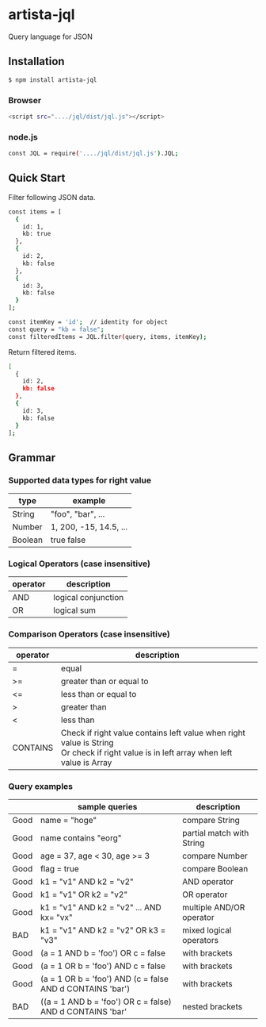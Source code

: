 # artista-jql

Query language for JSON


## Installation
```sh
$ npm install artista-jql
```

### Browser
```sh
<script src="..../jql/dist/jql.js"></script>
```

### node.js
```sh
const JQL = require('..../jql/dist/jql.js').JQL;
```

## Quick Start

Filter following JSON data.

```sh
const items = [
  {
    id: 1,
    kb: true
  },
  {
    id: 2,
    kb: false
  },
  {
    id: 3,
    kb: false
  }
];

const itemKey = 'id';  // identity for object
const query = "kb = false";
const filteredItems = JQL.filter(query, items, itemKey);
```

Return filtered items.

```sh
[
  {
    id: 2,
    kb: false
  },
  {
    id: 3,
    kb: false
  }
];
```


## Grammar

### Supported data types for right value

| type    | example     |
| ---     | ---         |
| String  | "foo", "bar", ... |
| Number | 1, 200, -15, 14.5, ...       |
| Boolean | true false  |

### Logical Operators (case insensitive)

| operator | description         |
| ---      | ---                 |
| AND      | logical conjunction |
| OR       | logical sum         |


### Comparison Operators (case insensitive)

| operator | description                                                                                                                              |
| ---      | ---                                                                                                                                      |
| =        | equal                                                                                                                                    |
| >=       | greater than or equal to                                                                                                                 |
| <=       | less than or equal to                                                                                                                    |
| >        | greater than                                                                                                                             |
| <        | less than                                                                                                                                |
| CONTAINS | Check if right value contains left value when right value is String<br>Or check if right value is in left array when left value is Array |


### Query examples

|      | sample queries                                            | description               |
|------|-----------------------------------------------------------|---------------------------|
| Good | name = "hoge"                                             | compare String            |
| Good | name contains "eorg"                                      | partial match with String |
| Good | age = 37, age < 30, age >= 3                              | compare Number            |
| Good | flag = true                                               | compare Boolean           |
| Good | k1 = "v1" AND k2 = "v2"                                   | AND operator              |
| Good | k1 = "v1" OR k2 = "v2"                                    | OR operator               |
| Good | k1 = "v1" AND k2 = "v2" ... AND kx= "vx"                  | multiple AND/OR operator  |
| BAD  | k1 = "v1" AND k2 = "v2" OR k3 = "v3"                      | mixed logical operators   |
| Good | (a = 1 AND b = 'foo') OR c = false                        | with brackets             |
| Good | (a = 1 OR b = 'foo') AND c = false                        | with brackets             |
| Good | (a = 1 OR b = 'foo') AND (c = false AND d CONTAINS 'bar') | with brackets             |
| BAD  | ((a = 1 AND b = 'foo') OR c = false) AND d CONTAINS 'bar' | nested brackets           |


